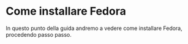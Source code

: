 # Come installare Fedora

In questo punto della guida andremo a vedere come installare Fedora, procedendo passo passo.

